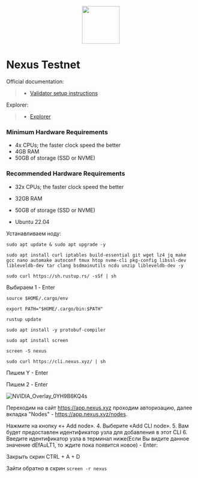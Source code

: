 <p align="center">
  <img height="100" height="auto" src="https://github.com/user-attachments/assets/38110fe2-ba0e-42a6-985e-4aa9b7cc9d06">
</p>

# Nexus Testnet

Official documentation:
>- [Validator setup instructions](https://docs.nexus.xyz)

Explorer:
>- [Explorer]()

### Minimum Hardware Requirements
 - 4x CPUs; the faster clock speed the better
 - 4GB RAM
 - 50GB of storage (SSD or NVME)

### Recommended Hardware Requirements 
 - 32x CPUs; the faster clock speed the better
 - 32GB RAM
 - 50GB of storage (SSD or NVME)

 - Ubuntu 22.04

Устанавливаем ноду:

``sudo apt update & sudo apt upgrade -y``

``sudo apt install curl iptables build-essential git wget lz4 jq make gcc nano automake autoconf tmux htop nvme-cli pkg-config libssl-dev libleveldb-dev tar clang bsdmainutils ncdu unzip libleveldb-dev -y``

``sudo curl https://sh.rustup.rs/ -sSf | sh``

Выбираем 1 - Enter

``source $HOME/.cargo/env``

``export PATH="$HOME/.cargo/bin:$PATH"``

``rustup update``

``sudo apt install -y protobuf-compiler``

``sudo apt install screen``

``screen -S nexus``

``sudo curl https://cli.nexus.xyz/ | sh``

Пишем Y - Enter

Пишем 2 - Enter

![NVIDIA_Overlay_0YH9B6KQ4s](https://github.com/user-attachments/assets/4cc350f7-663a-4fd1-96da-1e3e6382235b)

Переходим на сайт https://app.nexus.xyz проходим авторизацию, далее вкладка "Nodes" - https://app.nexus.xyz/nodes. 

Нажмите на кнопку «+ Add node».
4. Выберите «Add CLI node».
5. Вам будет предоставлен идентификатор узла для добавления в этот CLI
6. Введите идентификатор узла в терминал ниже(Если Вы видите данное значение dEfAuLT1, то ждите пока появится новое) - Enter:

Закрыть скрин CTRL + A + D

Зайти обратно в скрин ``screen -r nexus``

